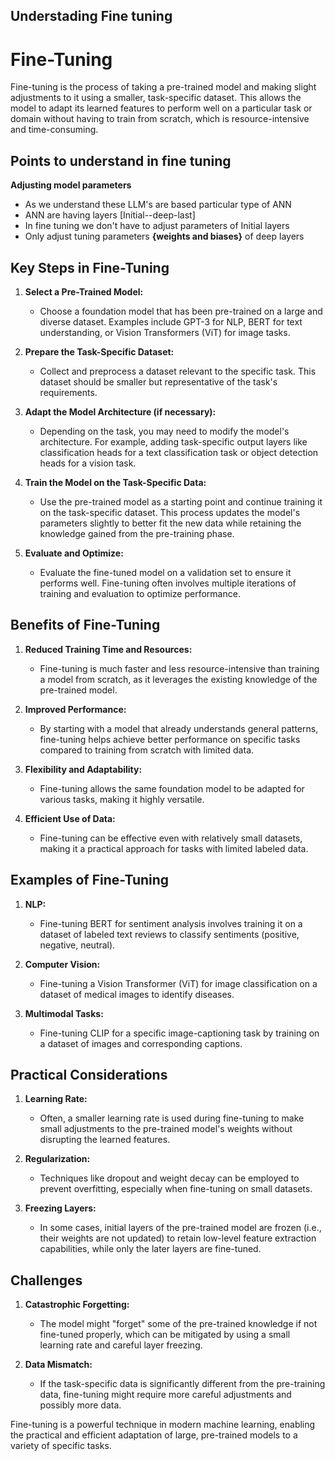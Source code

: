 ## Understading Fine tuning

# Fine-Tuning

Fine-tuning is the process of taking a pre-trained model and making slight adjustments to it using a smaller, task-specific dataset. This allows the model to adapt its learned features to perform well on a particular task or domain without having to train from scratch, which is resource-intensive and time-consuming.

## Points to understand in fine tuning 

 **Adjusting model parameters** 
   - As we understand these LLM's are based particular type of ANN 
   - ANN are having layers  [Initial--deep-last]
   - In fine tuning we don't have to adjust parameters of Initial layers 
   - Only adjust tuning parameters **{weights and biases}** of deep layers 

## Key Steps in Fine-Tuning

1. **Select a Pre-Trained Model:**
   - Choose a foundation model that has been pre-trained on a large and diverse dataset. Examples include GPT-3 for NLP, BERT for text understanding, or Vision Transformers (ViT) for image tasks.

2. **Prepare the Task-Specific Dataset:**
   - Collect and preprocess a dataset relevant to the specific task. This dataset should be smaller but representative of the task's requirements.

3. **Adapt the Model Architecture (if necessary):**
   - Depending on the task, you may need to modify the model's architecture. For example, adding task-specific output layers like classification heads for a text classification task or object detection heads for a vision task.

4. **Train the Model on the Task-Specific Data:**
   - Use the pre-trained model as a starting point and continue training it on the task-specific dataset. This process updates the model's parameters slightly to better fit the new data while retaining the knowledge gained from the pre-training phase.

5. **Evaluate and Optimize:**
   - Evaluate the fine-tuned model on a validation set to ensure it performs well. Fine-tuning often involves multiple iterations of training and evaluation to optimize performance.

## Benefits of Fine-Tuning

1. **Reduced Training Time and Resources:**
   - Fine-tuning is much faster and less resource-intensive than training a model from scratch, as it leverages the existing knowledge of the pre-trained model.

2. **Improved Performance:**
   - By starting with a model that already understands general patterns, fine-tuning helps achieve better performance on specific tasks compared to training from scratch with limited data.

3. **Flexibility and Adaptability:**
   - Fine-tuning allows the same foundation model to be adapted for various tasks, making it highly versatile.

4. **Efficient Use of Data:**
   - Fine-tuning can be effective even with relatively small datasets, making it a practical approach for tasks with limited labeled data.

## Examples of Fine-Tuning

1. **NLP:**
   - Fine-tuning BERT for sentiment analysis involves training it on a dataset of labeled text reviews to classify sentiments (positive, negative, neutral).

2. **Computer Vision:**
   - Fine-tuning a Vision Transformer (ViT) for image classification on a dataset of medical images to identify diseases.

3. **Multimodal Tasks:**
   - Fine-tuning CLIP for a specific image-captioning task by training on a dataset of images and corresponding captions.

## Practical Considerations

1. **Learning Rate:**
   - Often, a smaller learning rate is used during fine-tuning to make small adjustments to the pre-trained model's weights without disrupting the learned features.

2. **Regularization:**
   - Techniques like dropout and weight decay can be employed to prevent overfitting, especially when fine-tuning on small datasets.

3. **Freezing Layers:**
   - In some cases, initial layers of the pre-trained model are frozen (i.e., their weights are not updated) to retain low-level feature extraction capabilities, while only the later layers are fine-tuned.

## Challenges

1. **Catastrophic Forgetting:**
   - The model might "forget" some of the pre-trained knowledge if not fine-tuned properly, which can be mitigated by using a small learning rate and careful layer freezing.

2. **Data Mismatch:**
   - If the task-specific data is significantly different from the pre-training data, fine-tuning might require more careful adjustments and possibly more data.

Fine-tuning is a powerful technique in modern machine learning, enabling the practical and efficient adaptation of large, pre-trained models to a variety of specific tasks.


